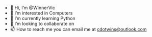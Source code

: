 - 👋 Hi, I’m @WinnerVic
- 👀 I’m interested in Computers
- 🌱 I’m currently learning Python
- 💞️ I’m looking to collaborate on 
- 📫 How to reach me you can email me at cdotwins@outlook.com


<!---
WinnerVic/WinnerVic is a ✨ special ✨ repository because its `README.md` (this file) appears on your GitHub profile.
You can click the Preview link to take a look at your changes.
--->
